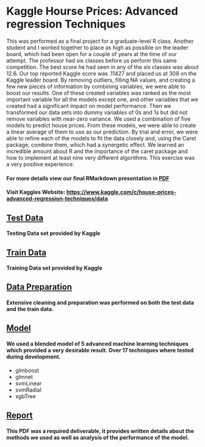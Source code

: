 # Kaggle Hourse Prices: Advanced regression Techniques
This was performed as a final project for a graduate-level R class. Another student and I worked together to place as high as possible on the leader board, which had been open for a couple of years at the time of our attempt. The professor had six classes before us perform this same competition. The best score he had seen in any of the six classes was about 12.6. Our top reported Kaggle score was .11427 and placed us at 308 on the Kaggle leader board. By removing outliers, filling NA values, and creating a few new pieces of information by combining variables, we were able to boost our results. One of these created variables was ranked as the most important variable for all the models except one, and other variables that we created had a significant impact on model performance. Then we transformed our data sets into dummy variables of 0s and 1s but did not remove variables with near-zero variance. We used a combination of five models to predict house prices. From these models, we were able to create a linear average of them to use as our prediction. By trial and error, we were able to refine each of the models to fit the data closely and, using the Caret package, combine them, which had a synergetic effect. We learned an incredible amount about R and the importance of the caret package and how to implement at least nine very different algorithms. This exercise was a very positive experience.


#### For more details view our final RMarkdown presentation in [PDF](https://github.com/jcoopa/Kaggle-Hourse-Prices--Advanced-regression-Techniques/blob/master/Kaggle%20Housing%20Prices%20Final%20Report%20Nov%2C%202019.pdf)

#### Visit Kaggles Website: https://www.kaggle.com/c/house-prices-advanced-regression-techniques/data


## [Test Data](https://github.com/jcoopa/Kaggle-House-Prices--Advanced-Regression-Techniques/blob/master/test.csv)
#### Testing Data set provided by Kaggle

## [Train Data](https://github.com/jcoopa/Kaggle-House-Prices--Advanced-Regression-Techniques/blob/master/train.csv)
#### Training Data set provided by Kaggle

## [Data Preparation](https://github.com/jcoopa/Kaggle-House-Prices--Advanced-Regression-Techniques/blob/master/Home_Prices_Clean.TransformData.2019.Rmd)
#### Extensive cleaning and preparation was performed on both the test data and the train data. 


## [Model](https://github.com/jcoopa/Kaggle-House-Prices--Advanced-Regression-Techniques/blob/master/Home_Prices_BlendedModel.2019.Rmd)
#### We used a blended model of 5 advanced machine learning techniques which provided a very desirable result. Over 17 techniques where tested during development. 
 * glmboost
 * glmnet
 * svmLinear
 * svmRadial
 * xgbTree

## [Report](https://github.com/jcoopa/Kaggle-House-Prices--Advanced-Regression-Techniques/blob/master/Kaggle%20Housing%20Prices%20Final%20Report%20Nov%2C%202019.pdf)
#### This PDF was a required deliverable, it provides written details about the methods we used as well as analysis of the performance of the model. 
